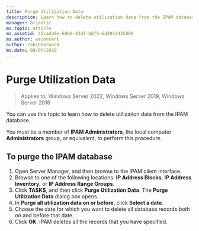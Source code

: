 ```yaml
---
title: Purge Utilization Data
description: Learn how to delete utilization data from the IPAM database.
manager: brianlic
ms.topic: article
ms.assetid: 45cada9e-69b9-43df-b6f5-6d3942435809
ms.author: wscontent
author: robinharwood
ms.date: 08/07/2020
---
```

# Purge Utilization Data

>Applies to: Windows Server 2022, Windows Server 2019, Windows Server 2016

You can use this topic to learn how to delete utilization data from the IPAM database.

You must be a member of **IPAM Administrators**, the local computer **Administrators** group, or equivalent, to perform this procedure.

## To purge the IPAM database
1. Open Server Manager, and then browse to the IPAM client interface.
2. Browse to one of the following locations: **IP Address Blocks**, **IP Address Inventory**, or **IP Address Range Groups**.
3. Click **TASKS**, and then click **Purge Utilization Data**. The **Purge Utilization Data** dialog box opens.
4. In **Purge all utilization data on or before**, click **Select a date**.
5. Choose the date for which you want to delete all database records both on and before that date.
6. Click **OK**. IPAM deletes all the records that you have specified.
